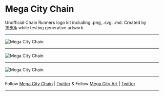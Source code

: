 # Mega City Chain

Unofficial Chain Runners logo kit including .png, .svg. .md. Created by [1980k](https://twitter.com/1980kcom) while testing generative artwork.

---

![Mega City Chain](https://github.com/davidbanthony/mega-city-assets/blob/main/Preview-Logo-Chain-Runners.png)

---

![Mega City Chain](https://github.com/davidbanthony/mega-city-assets/blob/main/Preview-Sun-Chain-Runners.png)

---

![Mega City Chain](https://github.com/davidbanthony/mega-city-assets/blob/main/Preview-PFP-Foundation-Aesprite.png)

---

Follow [Mega City Chain](https://opensea.io/collection/mega-city-chain) | [Twitter](https://twitter.com/megacitychain) & Follow [Mega City Art](https://opensea.io/collection/mega-city-art) | [Twitter](https://twitter.com/megacityart)

---

